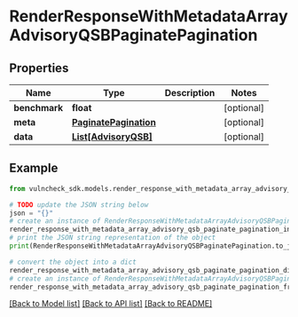 # RenderResponseWithMetadataArrayAdvisoryQSBPaginatePagination


## Properties

Name | Type | Description | Notes
------------ | ------------- | ------------- | -------------
**benchmark** | **float** |  | [optional] 
**meta** | [**PaginatePagination**](PaginatePagination.md) |  | [optional] 
**data** | [**List[AdvisoryQSB]**](AdvisoryQSB.md) |  | [optional] 

## Example

```python
from vulncheck_sdk.models.render_response_with_metadata_array_advisory_qsb_paginate_pagination import RenderResponseWithMetadataArrayAdvisoryQSBPaginatePagination

# TODO update the JSON string below
json = "{}"
# create an instance of RenderResponseWithMetadataArrayAdvisoryQSBPaginatePagination from a JSON string
render_response_with_metadata_array_advisory_qsb_paginate_pagination_instance = RenderResponseWithMetadataArrayAdvisoryQSBPaginatePagination.from_json(json)
# print the JSON string representation of the object
print(RenderResponseWithMetadataArrayAdvisoryQSBPaginatePagination.to_json())

# convert the object into a dict
render_response_with_metadata_array_advisory_qsb_paginate_pagination_dict = render_response_with_metadata_array_advisory_qsb_paginate_pagination_instance.to_dict()
# create an instance of RenderResponseWithMetadataArrayAdvisoryQSBPaginatePagination from a dict
render_response_with_metadata_array_advisory_qsb_paginate_pagination_from_dict = RenderResponseWithMetadataArrayAdvisoryQSBPaginatePagination.from_dict(render_response_with_metadata_array_advisory_qsb_paginate_pagination_dict)
```
[[Back to Model list]](../README.md#documentation-for-models) [[Back to API list]](../README.md#documentation-for-api-endpoints) [[Back to README]](../README.md)


